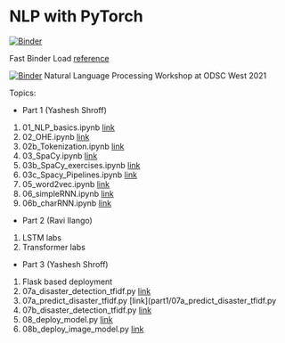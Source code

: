 # NLP with PyTorch

[![Binder](https://mybinder.org/badge_logo.svg)](https://mybinder.org/v2/gh/yasheshshroff/ODSC2021_NLP_PyTorch/HEAD)

Fast Binder Load [reference](https://discourse.jupyter.org/t/how-to-reduce-mybinder-org-repository-startup-time/4956)

[![Binder](https://mybinder.org/badge_logo.svg)](https://mybinder.org/v2/gh/yasheshshroff/binder-sandbox/main?urlpath=git-pull?repo=https:%2F%2Fgithub.com%2Fyasheshshroff%2FODSC21_NLP)
Natural Language Processing Workshop at ODSC West 2021

Topics:
* Part 1 (Yashesh Shroff)
1. 01_NLP_basics.ipynb [link](part1/01_NLP_basics.ipynb)
1. 02_OHE.ipynb [link](part1/02_OHE.ipynb)
1. 02b_Tokenization.ipynb [link](part1/02b_tokenization.ipynb)
1. 03_SpaCy.ipynb [link](part1/03_SpaCy.ipynb)
1. 03b_SpaCy_exercises.ipynb [link](part1/03b_SpaCy_exercises.ipynb)
1. 03c_Spacy_Pipelines.ipynb [link](part1/03c_Spacy_Pipelines.ipynb)
1. 05_word2vec.ipynb [link](part1/05_word2vec.ipynb)
1. 06_simpleRNN.ipynb [link](part1/06_simpleRNN.ipynb)
1. 06b_charRNN.ipynb [link](part1/06b_charRNN.ipynb)
* Part 2 (Ravi Ilango)
1. LSTM labs
1. Transformer labs
* Part 3 (Yashesh Shroff)
1. Flask based deployment
1. 07a_disaster_detection_tfidf.py [link](part1/07a_disaster_detection_tfidf.py)
1. 07a_predict_disaster_tfidf.py [link](part1/07a_predict_disaster_tfidf.py
1. 07b_disaster_detection_tfidf.py [link](part1/07b_disaster_detection_tfidf.py)
1. 08_deploy_model.py [link](part1/08_deploy_model.py)
1. 08b_deploy_image_model.py [link](part1/08b_deploy_image_model.py)
